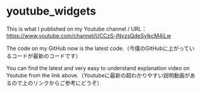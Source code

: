 # youtube_widgets
This is what I published on my Youtube channel / URL： https://www.youtube.com/channel/UCCzS-jNyzsQdeSylkcM4iLw

The code on my GitHub now is the latest code.（今僕のGitHubに上がっているコードが最新のコードです）

You can find the latest and very easy to understand explanation video on Youtube from the link above.（Youtubeに最新の超わかりやすい説明動画があるので上のリンクからご参考にどうぞ）
